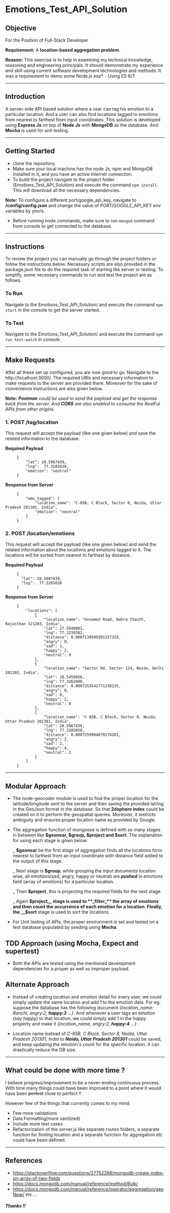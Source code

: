 # Emotions_Test_API_Solution

## Objective
For the Position of Full-Stack Developer

**Requirement:** A __location-based aggregation problem.__

**Reason:**  This exercise is to help in examining my technical knowledge, reasoning and engineering principals. It should demonstrate my experience and skill using current software development technologies and methods. It was a requirement to demo some Node.js exp* - Using ES 6/7.

***********

## Introduction
A server-side API based solution where a user can tag his emotion to a particular location. And a user can also find locations tagged to emotions from nearest to farthest from input coordinates. This solution is developed using **Express Js** on top of **Node Js** with **MongoDB** as the database. And **Mocha** is used for unit testing.

***********

## Getting Started
* clone the repository.
* Make sure your local machine has the node Js, npm and MongoDB installed in it, and you have an active internet connection.
* To build the project navigate to the project folder (Emotions_Test_API_Solution) and execute the command `npm install`. This will    download all the necessary dependencies.

**Note:** To configure a different port/google_api_key, navigate to **/config/config.json** and change the value of PORT/GOOGLE_API_KEY  env variables by yours.

* Before running node commands, make sure to run `mongod` command from console to get connected to the database.

***********

## Instructions
To review the project you can manually go through the project folders or follow the instructions below. Necessary scripts are also provided in the package.json file to do the required task of starting the server or testing. To simplify, some necessary commands to run and test the project are as follows.

### To Run
Navigate to the Emotions_Test_API_Solution/ and execute the command `npm start` in the console to get the server started.

### To Test
Navigate to the Emotions_Test_API_Solution/ and execute the command `npm run test-watch` in console.

***********

## Make Requests
After all these set up configured, you are now good to go. Navigate to the http://localhost:3000/. The required URIs and necessary information to make requests to the server are provided there. Moreover for the sake of convenience instructions are also given below.

**Note:** _**Postman** could be used to send the payload and get the response back from the server. And **CORS** are also enabled to consume the RestFul APIs from other origins._

### 1. POST /tag/location

This request will accept the payload (like one given below) and save the related information to the database.

**Required Payload**
```
     {
         "lat": 28.5967439,
         "lng":  77.3285038,
         "emotion": "neutral"
     }
```

**Response from Server**
```
     {
         "emo_tagged": {
             "location_name": "C-85B, C Block, Sector 8, Noida, Uttar Pradesh 201301, India",
             "emotion": "neutral"
         }
     }
```

### 2. POST /location/emotions

This request will accept the payload (like one given below) and send the related information about the locations and emotions tagged to it. The locations will be sorted from nearest to farthest by distance.

**Required Payload**
```
     {
       "lat": 28.5987439,
       "lng":  77.3265038
     }
```

**Response from Server**
```
     {
         "locations": [
             {
                 "location_name": "Unnamed Road, Nahra Chauth, Rajasthan 321203, India",
                 "lat": 27.5949001,
                 "lng": 77.3239382,
                 "distance": 0.0007139595991257329,
                 "angry": 0,
                 "sad": 1,
                 "happy": 2,
                 "neutral": 0
             },
             {
                 "location_name": "Sector Rd, Sector 124, Noida, Delhi 201303, India",
                 "lat": 28.5459956,
                 "lng": 77.3262496,
                 "distance": 0.0007253541771238135,
                 "angry": 0,
                 "sad": 0,
                 "happy": 2,
                 "neutral": 0
             },
             {
                 "location_name": "C-85B, C Block, Sector 8, Noida, Uttar Pradesh 201301, India",
                 "lat": 28.5967439,
                 "lng": 77.3285038,
                 "distance": 0.0007259904079174102,
                 "angry": 2,
                 "sad": 2,
                 "happy": 4,
                 "neutral": 2
             }
         ]
     }
```

***********

## Modular Approach

* The node-geocoder module is used to find the proper location for the latitude/longitude sent to the server and then saving the provided lat/lng in the GeoJson format in the database. So that **2dsphere index** could be created on it to perform the geospatial queries. Moreover, it restricts ambiguity and ensures proper location name as provided by Google.

* The aggregation function of mongoose is defined with so many stages in between like **$geonear, $group, $project and $sort**. The explanation for using each stage is given below:

  _ __$geonear__ be the first stage of aggregation finds all the locations form nearest to farthest from an input coordinate with distance field added to the output of this stage.

  _ Next stage is __$group__, while grouping the input documents location wise, all emotions(sad, angry, happy or neutral) are **_pushed_** in emotions field (array of emotions) for a particular location.

  _ Then __$project__, this is projecting the required fields for the next stage.

  _ Again __$project__ stage is used to **_filter_** the array of emotions and then count the occurrence of each emotion for a location. Finally, the __$sort__ stage is used to sort the locations.

* For Unit testing of APIs, the proper environment is set and tested on a test database populated by seeding using **Mocha**.

## TDD Approach (using Mocha, Expect and supertest)

* Both the APIs are tested using the mentioned development dependencies for a proper as well as improper payload.

## Alternate Approach

* Instead of creating location and emotion detail for every user, we could simply update the same location and add 1 to the emotion data. For eg: suppose the database has the following document *{location_name: Ranchi, angry:2, **happy:3** ...}*. And whenever a user tags an emotion *(say happy)* to that location, we could simply add 1 in the *happy* property and make it *{location_name, angry:2, **happy:4** ...}* .

* Location name instead of *C-85B, C Block, Sector 8, Noida, Uttar Pradesh 201301, India* to ***Noida, Uttar Pradesh 201301*** could be saved, and keep updating the emotion's count for the specific location. It can drastically reduce the DB size.

***********

## What could be done with more time ?

I believe progress/improvement to be a never-ending continuous process. With time many things could have been improved to a point where it would have been ~~perfect~~  close to perfect !!

However few of the things that currently comes to my mind:
* Few more validations
* Data Formatting(more sanitized)
* Include more test cases
* Refactorization of the server.js like separate routes folders, a separate function for finding location and a separate function for aggregation etc could have been defined.

***********

## References
* https://stackoverflow.com/questions/27752268/mongodb-create-index-on-array-of-two-fields
* https://docs.mongodb.com/manual/reference/method/Bulk/
* https://docs.mongodb.com/manual/reference/operator/aggregation/geoNear/
  _etc...._

#### _Thanks !!_

